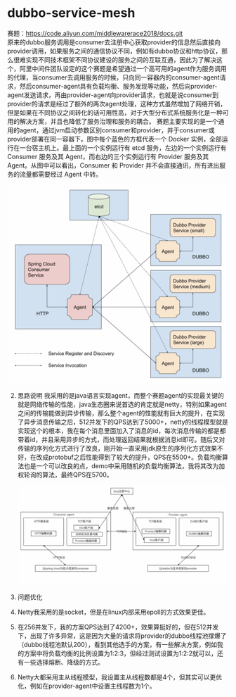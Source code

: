 # dubbo-service-mesh
赛题：https://code.aliyun.com/middlewarerace2018/docs.git  
原来的dubbo服务调用是consumer去注册中心获取provider的信息然后直接向provider调用，如果服务之间的通信协议不同，例如有dubbo协议和http协议，那么很难实现不同技术框架不同协议建设的服务之间的互联互通，因此为了解决这个，阿里中间件团队设定的这个赛题是希望通过一个高可用的agent作为服务调用的代理，当consumer去调用服务的时候，只向同一容器内的consumer-agent请求，然后consumer-agent具有负载均衡、服务发现等功能，然后向provider-agent发送请求，再由provider-agent向provider请求，也就是说consumer到provider的请求是经过了额外的两次agent处理，这种方式虽然增加了网络开销，但是如果在不同协议之间转化的话可用性高，对于大型分布式系统服务化是一种可用的解决方案，并且也降低了服务治理和服务的耦合。
  赛题主要实现的是一个通用的agent，通过jvm启动参数区别consumer和provider，并于consumer或provider部署在同一容器下。图中每个蓝色的方框代表一个 Docker 实例，全部运行在一台宿主机上。最上面的一个实例运行有 etcd 服务，左边的一个实例运行有 Consumer 服务及其 Agent，而右边的三个实例运行有 Provider 服务及其 Agent。从图中可以看出，Consumer 和 Provider 并不会直接通讯，所有进出服务的流量都需要经过 Agent 中转。

![img1](./img/img1.png)

2. 思路说明
   我采用的是java语言实现agent，而整个赛题agent的实现最关键的就是网络传输的性能，java生态圈来说首选的肯定就是netty，特别如果agent之间的传输能做到异步传输，那么整个agent的性能就有巨大的提升，在实现了异步消息传输之后，512并发下的QPS达到了5000+，netty的线程模型就是实现这个的根本，我在每个消息里面加入了消息的id，每次消息传输的都是都带着id，并且采用异步的方式，而处理返回结果就根据消息id即可。随后又对传输的序列化方式进行了改良，刚开始一直采用jdk原生的序列化方式效果不好，在改成protobuf之后性能得到了较大的提升，QPS在5500+。负载均衡算法也是一个可以改良的点，demo中采用随机的负载均衡算法，我将其改为加权轮询的算法，最终QPS在5700。

   ![img1](./img/img2.png)

3. 问题优化

4. Netty我采用的是socket，但是在linux内部采用epoll的方式效果更佳。

5. 在256并发下，我的方案QPS达到了4200+，效果算挺好的，但在512并发下，出现了许多异常，这是因为大量的请求将provider的dubbo线程池撑爆了（dubbo线程池默认200），看到其他选手的方案，有一些解决方案，例如我的方案中将负载均衡的比例设置为1:2:3，但经过测试设置为1:2:2就可以，还有一些选择熔断、降级的方式。

6. Netty大都采用主从线程模型，我设置主从线程数都是4个，但其实可以更优化，例如在provider-agent中设置主线程数为1个。
